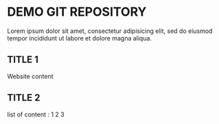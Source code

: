 # DEMO GIT REPOSITORY

Lorem ipsum dolor sit amet, consectetur adipisicing elit, sed do eiusmod tempor incididunt ut labore et dolore magna aliqua.

## TITLE 1

Website content

## TITLE 2

list of content :
1
2
3
